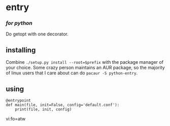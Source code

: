 # entry
### _for python_

Do getopt with one decorator.

## installing
Combine `./setup.py install --root=$prefix` with the package manager of your 
choice. Some crazy person maintains an AUR package, so the majority of linux 
users that I care about can do `pacaur -S python-entry`.

## using
```
@entrypoint
def main(file, init=False, config='default.conf'):
    print(file, init, config)
```

 vi:fo=atw
